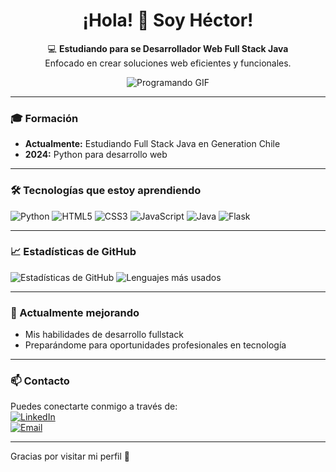 <h1 align="center">¡Hola! 👋 Soy Héctor!</h1>

<p align="center">
💻 <strong>Estudiando para se Desarrollador Web Full Stack Java </strong><br>
Enfocado en crear soluciones web eficientes y funcionales.
</p>


<p align="center">
  <img src="https://media2.giphy.com/media/v1.Y2lkPTc5MGI3NjExd3JoZzlsNjQ3Z2lrNW9xNmltenI3OWY3a3plZDdiMTVmMGh6MmllNCZlcD12MV9pbnRlcm5hbF9naWZfYnlfaWQmY3Q9Zw/qgQUggAC3Pfv687qPC/giphy.gif" alt="Programando GIF" />
</p>

---

### 🎓 Formación
- **Actualmente:** Estudiando Full Stack Java en Generation Chile  
- **2024:** Python para desarrollo web

---

### 🛠️ Tecnologías que estoy aprendiendo
![Python](https://img.shields.io/badge/Python-3776AB?style=flat-square&logo=python&logoColor=white)
![HTML5](https://img.shields.io/badge/HTML5-E34F26?style=flat-square&logo=html5&logoColor=white)
![CSS3](https://img.shields.io/badge/CSS3-1572B6?style=flat-square&logo=css3&logoColor=white)
![JavaScript](https://img.shields.io/badge/JavaScript-F7DF1E?style=flat-square&logo=javascript&logoColor=black)
![Java](https://img.shields.io/badge/Java-007396?style=flat-square&logo=java&logoColor=white)
![Flask](https://img.shields.io/badge/Flask-000000?style=flat-square&logo=flask&logoColor=white)

---


### 📈 Estadísticas de GitHub
![Estadísticas de GitHub](https://github-readme-stats.vercel.app/api?username=sylarms23&show_icons=true&theme=gruvbox&hide_border=true&hide_title=true)
![Lenguajes más usados](https://github-readme-stats.vercel.app/api/top-langs/?username=sylarms23&layout=compact&theme=gruvbox&hide_border=true&hide_title=true)


---

### 🌱 Actualmente mejorando
- Mis habilidades de desarrollo fullstack  
- Preparándome para oportunidades profesionales en tecnología

---

### 📫 Contacto
Puedes conectarte conmigo a través de:  
[![LinkedIn](https://img.shields.io/badge/LinkedIn-0077B5?style=flat-square&logo=linkedin&logoColor=white)](https://www.linkedin.com/)  
[![Email](https://img.shields.io/badge/Email-D14836?style=flat-square&logo=gmail&logoColor=white)](mailto:hector.chacong@gmail.com)

---

Gracias por visitar mi perfil 👋
